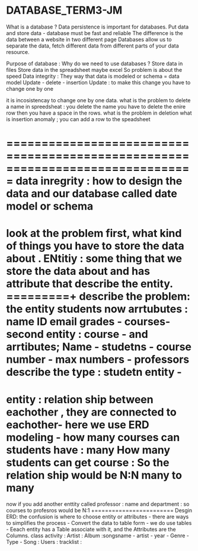 # DATABASE_TERM3-JM
What is a database ? Data persistence is important for databases. 
Put data and store data - database must be fast and reliable 
The difference is the data between a website in two different page 
Databases allow us to separate the data, fetch different data from different parts of your data resource.

Purpose of database : 
Why do we need to use databases ? 
Store data in files 
Store data in the spreadsheet maybe excel 
So problem is about the speed 
Data integrity : 
They way  that data is modeled or schema = data model 
Update - delete - insertion 
Update : to make this change you have to change one by one 
 
it is incosistencay to change one by one data. 
what is the problem to delete a name in spreedsheat : you delete the name you have to delete the enire row then you have a space in the rows. 
what is the problem in deletion 
what is insertion anomaly ; you can add a row to the speadsheet 
 
===============================================================================
data inregrity : how to design the data and our database called date model or schema 
=============================================================================
look at the problem first, what kind of things you have to store the data about . 
ENtitiy : some thing that we store the data about and has attribute that describe the entity. 
=========+
describe the problem: 
the entity students 
now arrtubutes : name ID email grades - courses- 
second entity : course - and arrtibutes; Name - studetns - course number - max numbers - professors
describe the type : studetn entity - 
================
entity : relation ship between eachother , they are connected to eachother- here we use ERD modeling  - 
how many courses can students have : many 
How many students can get course :
So the relation ship would be N:N many to many 
==============
now if you add another enttity called professor : name and department : 
so courses to profesros would be N:1 
+=======================
Desgin ERD: the confusion is where to choose entity or attributes - there are ways to simplifies the process - 
Convert the data to table form - we do use tables - Eeach entity has a Table associate with it, and the Attributes are the Columns. 
class activity : 
Artist : 
Album :songsname - artist - year - Genre - Type  - 
Song :
Users :
tracklist :







